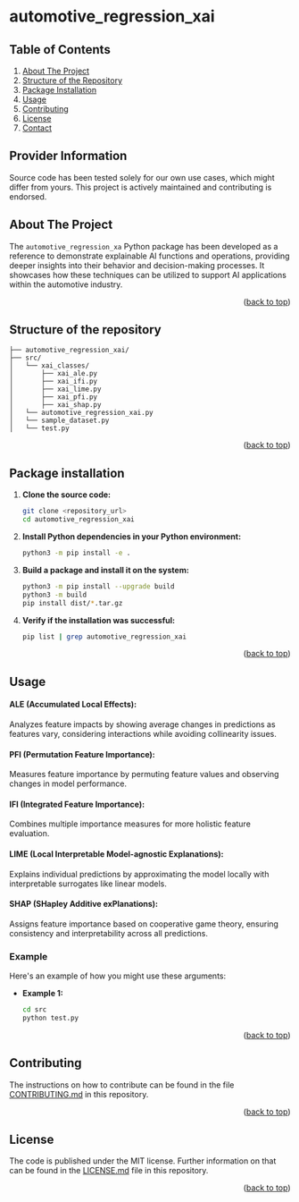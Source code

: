 # automotive_regression_xai

<!-- SPDX-FileCopyrightText: Copyright (c) 2024 MBition GmbH. -->
<!-- SPDX-License-Identifier: MIT -->

<!-- TABLE OF CONTENTS -->
<h2>Table of Contents</h2>
<ol>
  <li><a href="#about-the-project">About The Project</a></li>
  <li><a href="#structure-of-the-repository">Structure of the Repository</a></li>
  <li><a href="#package-installation">Package Installation</a></li>
  <li><a href="#usage">Usage</a></li>
  <li><a href="#contributing">Contributing</a></li>
  <li><a href="#license">License</a></li>
  <li><a href="#contact">Contact</a></li>
</ol>

## Provider Information

<!-- Disclaimer -->
Source code has been tested solely for our own use cases, which might differ from yours.
This project is actively maintained and contributing is endorsed.

<!-- ABOUT THE PROJECT -->
## About The Project
The `automotive_regression_xa` Python package has been developed as a reference to demonstrate explainable AI functions and operations, providing deeper insights into their behavior and decision-making processes. It showcases how these techniques can be utilized to support AI applications within the automotive industry.

<p align="right">(<a href="#readme-top">back to top</a>)</p>

## Structure of the repository
```plaintext
├── automotive_regression_xai/
├── src/
│   └── xai_classes/
│       ├── xai_ale.py
│       ├── xai_ifi.py
│       ├── xai_lime.py
│       ├── xai_pfi.py
│       ├── xai_shap.py
│   └── automotive_regression_xai.py
│   └── sample_dataset.py
│   └── test.py

```
   <p align="right">(<a href="#readme-top">back to top</a>)</p>

## Package installation
1. **Clone the source code:**
   ```bash
   git clone <repository_url>
   cd automotive_regression_xai
   ```

2. **Install Python dependencies in your Python environment:**
   ```bash
   python3 -m pip install -e .
   ```

3. **Build a package and install it on the system:**
   ```bash
   python3 -m pip install --upgrade build
   python3 -m build
   pip install dist/*.tar.gz
   ```

4. **Verify if the installation was successful:**
   ```bash
   pip list | grep automotive_regression_xai
   ```

   <p align="right">(<a href="#readme-top">back to top</a>)</p>


<!-- USAGE EXAMPLES -->
## Usage

#### ALE (Accumulated Local Effects):
Analyzes feature impacts by showing average changes in predictions as features vary, considering interactions while avoiding collinearity issues.

#### PFI (Permutation Feature Importance):
Measures feature importance by permuting feature values and observing changes in model performance.

#### IFI (Integrated Feature Importance):
Combines multiple importance measures for more holistic feature evaluation.

#### LIME (Local Interpretable Model-agnostic Explanations):
Explains individual predictions by approximating the model locally with interpretable surrogates like linear models.

#### SHAP (SHapley Additive exPlanations):
Assigns feature importance based on cooperative game theory, ensuring consistency and interpretability across all predictions.

### Example

Here's an example of how you might use these arguments:

- **Example 1:**

   ```bash
   cd src
   python test.py
   ```

   <p align="right">(<a href="#readme-top">back to top</a>)</p>

## Contributing
The instructions on how to contribute can be found in the file [CONTRIBUTING.md](./CONTRIBUTING.md) in this repository.
   <p align="right">(<a href="#readme-top">back to top</a>)</p>

## License
The code is published under the MIT license. Further information on that can be found in the [LICENSE.md](./LICENSE.md) file in this repository.
   <p align="right">(<a href="#readme-top">back to top</a>)</p>
